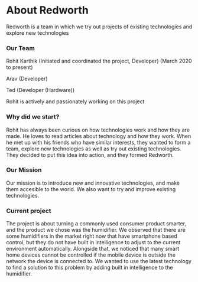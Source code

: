 # About Redworth

Redworth is a team in which we try out projects of existing technologies and explore new technologies

### Our Team
Rohit Karthik (Initiated and coordinated the project, Developer) (March 2020 to present)

Arav (Developer) 

Ted (Developer (Hardware))

Rohit is actively and passionately working on this project

### Why did we start?
Rohit has always been curious on how technologies work and how they are made. He loves to read articles about technology and how they work. When he met up with his friends who have similar interests, they wanted to form a team, explore new technologies as well as try out existing technologies. They decided to put this idea into action, and they formed Redworth.

### Our Mission

Our mission is to introduce new and innovative technologies, and make them accesible to the world. We also want to try and improve existing technologies.

### Current project

The project is about turning a commonly used consumer product smarter, and the product we chose was the humidifier. We observed that there are some humidifiers in the market right now that have smartphone based control, but they do not have built in intelligence to adjust to the current environment automatically. Alongside that, we noticed that many smart home devices cannot be controlled if the mobile device is outside the network the device is connected to. We wanted to use the latest technology to find a solution to this problem by adding built in intelligence to the humidifier.

